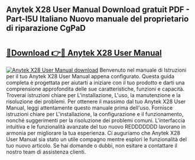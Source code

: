 ## Anytek X28 User Manual Download gratuit PDF - Part-l5U Italiano Nuovo manuale del proprietario di riparazione CgPaD

# <h2><a href="http://dfbivmh.blite.top/?on=Anytek+X28+User+Manual">🔗Download 👉🔴 Anytek X28 User Manual</a></h2>

[![Anytek X28 User Manual download](https://i.imgur.com/lujVjoI.png)](http://dfbivmh.blite.top/?on=Anytek+X28+User+Manual)
Benvenuto nel manuale di Istruzioni per il tuo Anytek X28 User Manual appena configurato. Questa guida completa è progettata per aiutarti a iniziare con il tuo prodotto e darti una comprensione approfondita delle sue caratteristiche, funzioni e capacità. Troverai istruzioni chiare per L'installazione, L'uso, la manutenzione e la risoluzione dei problemi. Per ottenere il massimo dal tuo Anytek X28 User Manual, leggi attentamente questo manuale prima dell'uso. Fornisce istruzioni chiare per L'installazione, la configurazione e il funzionamento, nonché suggerimenti per la risoluzione dei problemi comuni. L'interfaccia intuitiva e le funzionalità avanzate del tuo nuovo REDDDDDDD lavorano in armonia per migliorare la tua esperienza. Ci auguriamo che Anytek X28 User Manual sia stato un utile compagno mentre esplori le funzionalità del tuo nuovo articolo. Se hai domande o dubbi, non esitare a contattare il nostro team di assistenza clienti.
